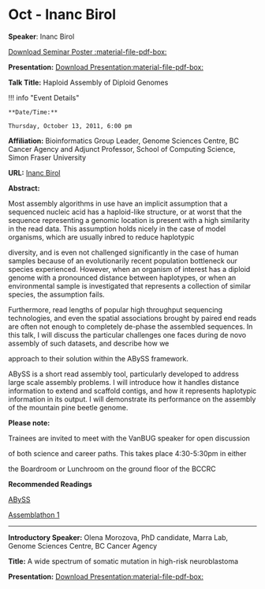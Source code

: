 # Oct - Inanc Birol

**Speaker**: Inanc Birol

[Download Seminar Poster :material-file-pdf-box:](http://www.vanbug.org/wp-content/uploads/2011/09/poster_oct_2011.pdf "poster_oct_2011.pdf")

**Presentation:** [Download Presentation:material-file-pdf-box:](http://www.vanbug.org/talk_ppts/2011-12/201110_InancBirol.pdf "201110_inancbirol.pdf")

**Talk Title:** Haploid Assembly of Diploid Genomes

!!! info "Event Details"
    
    
    **Date/Time:**
    
    Thursday, October 13, 2011, 6:00 pm

**Affiliation:** Bioinformatics Group Leader, Genome Sciences Centre, BC Cancer Agency and Adjunct Professor, School of Computing Science, Simon Fraser University

**URL:** [Inanc Birol](http://www.bcgsc.ca/faculty/inanc-birol)

**Abstract:**

Most assembly algorithms in use have an implicit assumption that a sequenced nucleic acid has a haploid-like structure, or at worst that the sequence representing a genomic location is present with a high similarity in the read data. This assumption holds nicely in the case of model organisms, which are usually inbred to reduce haplotypic

diversity, and is even not challenged significantly in the case of human samples because of an evolutionarily recent population bottleneck our species experienced. However, when an organism of interest has a diploid genome with a pronounced distance between haplotypes, or when an environmental sample is investigated that represents a collection of similar species, the assumption fails.

Furthermore, read lengths of popular high throughput sequencing technologies, and even the spatial associations brought by paired end reads are often not enough to completely de-phase the assembled sequences. In this talk, I will discuss the particular challenges one faces during de novo assembly of such datasets, and describe how we

approach to their solution within the ABySS framework.

ABySS is a short read assembly tool, particularly developed to address large scale assembly problems. I will introduce how it handles distance information to extend and scaffold contigs, and how it represents haplotypic information in its output. I will demonstrate its performance on the assembly of the mountain pine beetle genome.

**Please note:**

Trainees are invited to meet with the VanBUG speaker for open discussion

of both science and career paths. This takes place 4:30-5:30pm in either

the Boardroom or Lunchroom on the ground floor of the BCCRC

**Recommended Readings**

[ABySS](http://www.ncbi.nlm.nih.gov/pubmed/19251739)

[Assemblathon 1](http://www.ncbi.nlm.nih.gov/pubmed/21926179)

---

**Introductory Speaker:** Olena Morozova, PhD candidate, Marra Lab, Genome Sciences Centre, BC Cancer Agency

**Title:** A wide spectrum of somatic mutation in high-risk neuroblastoma

**Presentation:** [Download Presentation:material-file-pdf-box:](http://www.vanbug.org/wp-content/uploads/2011/10/201110_olenamorozova.pdf "201110_olenamorozova.pdf")

